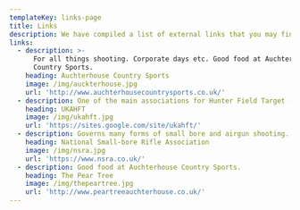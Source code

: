 ```yaml
---
templateKey: links-page
title: Links
description: We have compiled a list of external links that you may find useful.
links:
  - description: >-
      For all things shooting. Corporate days etc. Good food at Auchterhouse
      Country Sports.
    heading: Auchterhouse Country Sports
    image: /img/auckterhouse.jpg
    url: 'http://www.auchterhousecountrysports.co.uk/'
  - description: One of the main associations for Hunter Field Target (HFT) shooting.
    heading: UKAHFT
    image: /img/ukahft.jpg
    url: 'https://sites.google.com/site/ukahft/'
  - description: Governs many forms of small bore and airgun shooting.
    heading: National Small-bore Rifle Association
    image: /img/nsra.jpg
    url: 'https://www.nsra.co.uk/'
  - description: Good food at Auchterhouse Country Sports.
    heading: The Pear Tree
    image: /img/thepeartree.jpg
    url: 'http://www.peartreeauchterhouse.co.uk/'
---
```


